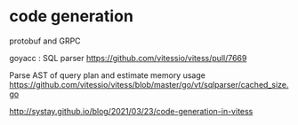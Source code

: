 
# code generation

protobuf and GRPC

goyacc : SQL parser
https://github.com/vitessio/vitess/pull/7669

Parse AST of query plan and estimate memory usage 
https://github.com/vitessio/vitess/blob/master/go/vt/sqlparser/cached_size.go

http://systay.github.io/blog/2021/03/23/code-generation-in-vitess
